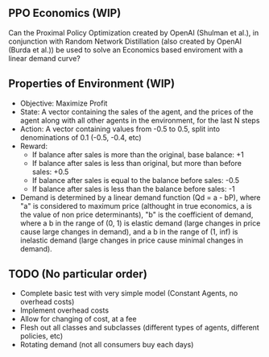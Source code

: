 ## PPO Economics (WIP)
 Can the Proximal Policy Optimization created by OpenAI (Shulman et al.), in conjunction with Random Network Distillation (also created by OpenAI (Burda et al.)) be used to solve an Economics based enviroment with a linear demand curve?
 
## Properties of Environment (WIP)
* Objective: Maximize Profit
* State: A vector containing the sales of the agent, and the prices of the agent along with all other agents in the environment, for the last N steps
* Action: A vector containing values from -0.5 to 0.5, split into denominations of 0.1 (-0.5, -0.4, etc)
* Reward: 
    * If balance after sales is more than the original, base balance: +1
    * If balance after sales is less than original, but more than before sales: +0.5
    * If balance after sales is equal to the balance before sales: -0.5
    * If balance after sales is less than the balance before sales: -1
* Demand is determined by a linear demand function (Qd = a - bP), where "a" is considered to maximum price (althought in true economics, a is the value of non price determinants), "b" is the coefficient of demand, where a b in the range of (0, 1) is elastic demand (large changes in price cause large changes in demand), and a b in the range of (1, inf) is inelastic demand (large changes in price cause minimal changes in demand).

## TODO (No particular order)
* Complete basic test with very simple model (Constant Agents, no overhead costs)
* Implement overhead costs
* Allow for changing of cost, at a fee
* Flesh out all classes and subclasses (different types of agents, different policies, etc)
* Rotating demand (not all consumers buy each days)
